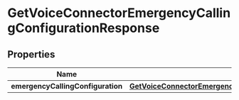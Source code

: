 

# GetVoiceConnectorEmergencyCallingConfigurationResponse


## Properties

| Name | Type | Description | Notes |
|------------ | ------------- | ------------- | -------------|
|**emergencyCallingConfiguration** | [**GetVoiceConnectorEmergencyCallingConfigurationResponseEmergencyCallingConfiguration**](GetVoiceConnectorEmergencyCallingConfigurationResponseEmergencyCallingConfiguration.md) |  |  [optional] |




